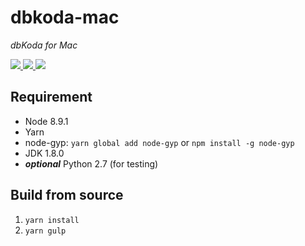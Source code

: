 # dbkoda-mac
*dbKoda for Mac*

<p align="left">
  <a href="https://travis-ci.org/SouthbankSoftware/dbkoda-mac">
    <img src="https://img.shields.io/travis/SouthbankSoftware/dbkoda-mac.svg?style=flat-square">
  </a>
  <a href="https://david-dm.org/SouthbankSoftware/dbkoda-mac">
    <img src="https://img.shields.io/david/SouthbankSoftware/dbkoda-mac.svg?style=flat-square">
  </a>
  <a href="https://david-dm.org/SouthbankSoftware/dbkoda-mac?type=dev">
    <img src="https://img.shields.io/david/dev/SouthbankSoftware/dbkoda-mac.svg?style=flat-square">
  </a>
</p>

## Requirement
* Node 8.9.1
* Yarn
* node-gyp: `yarn global add node-gyp` or `npm install -g node-gyp`
* JDK 1.8.0
* **_optional_** Python 2.7 (for testing)

## Build from source
1. `yarn install`
2. `yarn gulp`
